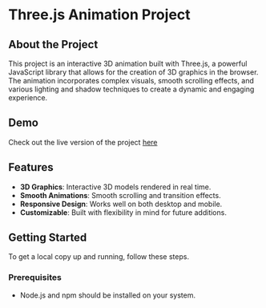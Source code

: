 # Three.js Animation Project


## About the Project

This project is an interactive 3D animation built with Three.js, a powerful JavaScript library that allows for the creation of 3D graphics in the browser. The animation incorporates complex visuals, smooth scrolling effects, and various lighting and shadow techniques to create a dynamic and engaging experience.

## Demo

Check out the live version of the project [here](https://slidingbee.netlify.app) <!-- Replace with the actual live link -->

## Features

- **3D Graphics**: Interactive 3D models rendered in real time.
- **Smooth Animations**: Smooth scrolling and transition effects.
- **Responsive Design**: Works well on both desktop and mobile.
- **Customizable**: Built with flexibility in mind for future additions.

## Getting Started

To get a local copy up and running, follow these steps.

### Prerequisites

- Node.js and npm should be installed on your system.


